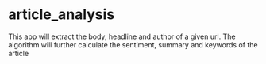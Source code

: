 # article_analysis
This app will extract the body, headline and author of a given url. The algorithm will further calculate the sentiment, summary and keywords of the article 
